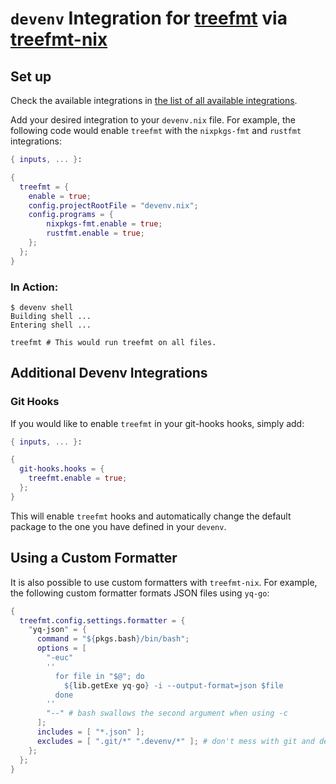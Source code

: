 # `devenv` Integration for [treefmt](https://treefmt.com/) via [treefmt-nix](https://github.com/numtide/treefmt-nix)

## Set up

Check the available integrations in [the list of all available integrations](reference/options.md#treefmt).

Add your desired integration to your `devenv.nix` file. For example, the following code would enable `treefmt` with the `nixpkgs-fmt` and `rustfmt` integrations:

```nix
{ inputs, ... }:

{
  treefmt = {
    enable = true;
    config.projectRootFile = "devenv.nix";
    config.programs = {
        nixpkgs-fmt.enable = true;
        rustfmt.enable = true;
    };
  };
}
```

### In Action:

```shell-session
$ devenv shell
Building shell ...
Entering shell ...

treefmt # This would run treefmt on all files.
```

## Additional Devenv Integrations

### Git Hooks

If you would like to enable `treefmt` in your git-hooks hooks, simply add:

```nix
{ inputs, ... }:

{
  git-hooks.hooks = {
    treefmt.enable = true;
  };
}
```

This will enable `treefmt` hooks and automatically change the default package to the one you have defined in your `devenv`.

## Using a Custom Formatter

It is also possible to use custom formatters with `treefmt-nix`. For example, the following custom formatter formats JSON files using `yq-go`:

```nix
{
  treefmt.config.settings.formatter = {
    "yq-json" = {
      command = "${pkgs.bash}/bin/bash";
      options = [
        "-euc"
        ''
          for file in "$@"; do
            ${lib.getExe yq-go} -i --output-format=json $file
          done
        ''
        "--" # bash swallows the second argument when using -c
      ];
      includes = [ "*.json" ];
      excludes = [ ".git/*" ".devenv/*" ]; # don't mess with git and devenv files
    };
  };
}
```
